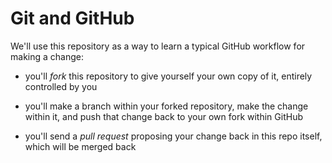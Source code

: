 # Git and GitHub

We'll use this repository as a way to learn a typical GitHub workflow for
making a change:

  * you'll *fork* this repository to give yourself your own copy of it,
    entirely controlled by you

  * you'll make a branch within your forked repository, make the change
    within it, and push that change back to your own fork within GitHub

  * you'll send a *pull request* proposing your change back in this repo
    itself, which will be merged back
